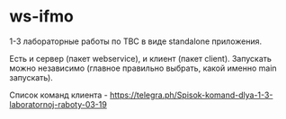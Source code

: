# ws-ifmo
 
1-3 лабораторные работы по ТВС в виде standalone приложения.

Есть и сервер (пакет webservice), и клиент (пакет client). Запускать можно независимо (главное правильно выбрать, какой именно main запускать). 

Список команд клиента - https://telegra.ph/Spisok-komand-dlya-1-3-laboratornoj-raboty-03-19
